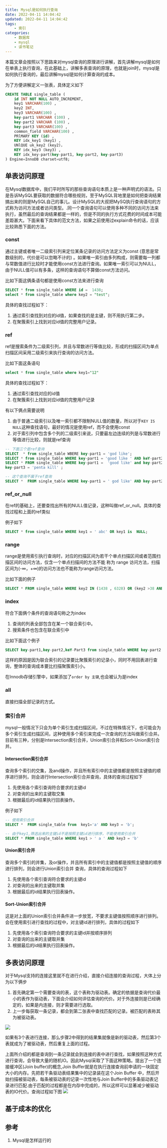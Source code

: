 ```yaml
---
title: Mysql是如何执行查询
date: 2022-04-11 14:04:42
updated: 2022-04-11 14:04:42
tags:
    - 索引
categories:
    - 数据库
    - mysql
    - 读书笔记
---
```

本篇文章会按照以下思路来对mysql查询的原理进行讲解，首先讲解mysql是如何在单表上执行查询，在此基础上，讲解多表查询的原理，也就是join时，mysql是如何执行查询的，最后讲解mysql是如何计算查询的成本。

为了方便讲解定义一张表，具体定义如下

```sql
CREATE TABLE single_table ( 
    id INT NOT NULL AUTO_INCREMENT, 
    key1 VARCHAR(100) , 
    key2 INT, 
    key3 VARCHAR(100) , 
    key-part1 VARCHAR (100) , 
    key-part2 VARCHAR (100) , 
    key-part3 VARCHAR(100) , 
    common_field VARCHAR(100) , 
    PRlMARY KEY (id) , 
    KEY idx_key1 (key1) , 
    UNlQUE uk_key2 (key2)，
    KEY idx_key3 (key3) , 
    KEY idx_key-part(key-part1, key-part2, key-part3) 
) Engine=InnoDB charset=utf8;
```

## 单表访问原理

在Mysql数据库中，我们平时所写的那些查询语句本质上是一种声明式的语法。只是告诉MySQL要获取的数据符合哪些规则，至于MySQL背地里是如何把查询结果搞出来的则是MySQL自己的事儿。设计MySQL的大叔把MySQ执行查询语句的方式称为访问方法或者访问类型。.同一个查询语句可以使用多种不同的访问方法来执行，虽然最后的查询结果都是一样的，但是不同的执行方式花费的时间成本可能差距甚大。下面来看下具体的范文方法，如果之前使用过explain命令的话，应该比较熟悉下面的方法。

### const

通过主键或者唯一二级索引列来定位某条记录的访问方法定义为const (意思是常数级别的，代价是可以忽略不计的) 。如果唯一索引由多列构成，则需要每一列都与常数值进行比较时才能使用const方法进行查询。如果唯一索引可以为NULL，由于NULL值可以有多条，这样的查询语句不算做const方法访问。

比如下面这俩条语句都是使用const方法来进行查询

```sql
SELECT * from single_table WHERE id =  1438;
select * from single_table where key2 = "test";
```

具体的查找过程如下：

1. 通过索引查找到对应的id值，如果查找的是主键，则不用执行第二步。
2. 在聚簇索引上找到对应id值的完整用户记录。

### ref

ref是搜索条件为二级索引列，并且与常数进行等值比较，形成的扫描区间为单点扫描区间采用二级索引来执行查询的访问方法。

比如下面这条语句

```sql
select * from single_table where key1="12"
```

具体的查找过程如下：

1. 通过索引查找对应的id值
2. 在聚簇索引上找到对应id值的完整用户记录

有以下俩点需要说明

1. 由于普通二级索引以及唯一索引都不限制NULL值的数量，所以对于`KEY IS NULL`这种查找语句，最好的情况是使用ref，而不会使用const
2. 对于索引列中包含多个列的二级索引来说，只要最左边连续的列是与常数进行等值进行比较，则就是ref查询

```sql
-- 下面三个是ref查询
SELECT  * from single_table WBERE key-part1 = 'god like'; 
SELECT * from single_table WHERE key-part1 = 'good like ' AND keY-part2 = ' legendary'; 
SELECT * FROM single_table WHERE key-part1 =  'good like' and key-part2 = ' legendary' AND 
key-part3 = 'penta kill' ;

-- 这个查询不属于ref查询
SELECT *  FROM single_table WHERE key-part1 = ' god like' AND key-part2 > 'legendary';
```

### ref_or_null

在ref的基础上，还要查找出所有的NULL值记录，这种叫做ref_or_null。具体的查找过程和上面的ref类似

例子如下

```sql
SELECT * from single_table WHERE key1 = ' abc' OR key1 is  NULL;
```

### range

range是使用索引执行查询时，对应的扫描区间为若干个单点扫描区间或者范围扫描区间的访问方法，仅含一个单点扫描间的方法不能
称为 range 访问方法，扫描区间为(-∞，+∞)的访问方法也不能称为range访问方法。

比如下面的例子

```sql
SELECT * FROM single_table WHERE key2 IN (1438 , 6328) OR (key2 >38 AND key2 <79);
```

### index

符合下面俩个条件的查询语句称之为index

1. 查询的列表全部包含在某一个联合索引中。
2. 搜索条件也包含在联合索引中

比如下面这个例子

```sql
SELECT key-part1,key-part2,keY-Part3 from single_table WHERE key-part2 = 'abc';
```

这样的原因是因为联合索引的记录要比聚簇索引的记录小，同时不用回表进行查询，整体的查询成本要比扫描聚簇索引小。

在Innodb存储引擎中，如果添加了`order by 主键`,也会被认为是index

### all

直接扫描全部记录的方式。

### 索引合并

mysql一般情况下只会为单个索引生成扫描区间，不过在特殊情况下，也可能会为多个索引生成扫描区间，这种使用多个索引来完成一次查询的方法叫做索引合并。目前有三种，分别是Intersection索引合并，Union索引合并和Sort-Union索引合并。

#### Intersection索引合并

查询多个索引的交集，及and操作，并且所有索引中的主键值都是按照主键值的顺序进行排列，则会进行Intersection索引合并查询，具体的查询过程如下

1. 先使用各个索引查询符合要求的主键id
2. 对查询的出来的主键取交集
3. 根据最后的id结果执行回表操作。

例子如下

```sql
-- 使用索引合并
SELECT *  FROM single_table from  key1='a' AND key3 = 'b';

-- 由于key1,筛选出来的主键id不是按照主键id进行排序，不能使用索引合并
SELECT * FROM single_table WHERE key1 > ' a ' AND key3 = 'b'
```

#### Union索引合并

查询多个索引的并集，及or操作，并且所有索引中的主键值都是按照主键值的顺序进行排列，则会进行Union索引合并 查询，具体的查询过程如下

1. 先使用各个索引查询符合要求的主键id
2. 对查询的出来的主键取并集
3. 根据最后的id结果执行回表操作。

#### Sort-Union索引合并

这是对上面的Union索引合并条件进一步放宽，不要求主键值按照顺序进行排列。会在使用索引进行查找的过程中，对主键id进行排列，具体的过程如下

1. 先使用各个索引查询符合要求的主键id并按顺序排列
2. 对查询的出来的主键取并集
3. 根据最后的id结果执行回表操作。

## 多表访问原理

对于Mysql支持的连接这里就不在进行介绍，直接介绍连接的查询过程，大体上分为以下俩步

1. 首先确定第一个需要查询的表，这个表称为驱动表。确定的依据是查询代价最小的表作为驱动表，下面会介绍如何评估查询的代价。对于外连接则是已经确定的，如果是内连接，则才需要进行选取。
2. 上一步每获取一条记录，都会到第二张表中查找匹配的记录。被匹配的表称其为被驱动表。

![](https://raw.githubusercontent.com/fengxiu/img/master/20220408150150.png)

如果有3个表进行连接，那么步骤2中得到的结果集就像是新的驱动表，然后第3个表就成为了被驱动表，然后重复上面的过程。

上面所介绍的都是查询到一条记录就会到连接的表中进行查找，如果按照这种方式进行查询，会导致大量的随机IO。因此Mysql采取了下面这种策略。提出了一个连接缓冲区(Join buffer)的概念,Join Buffer就是在执行连接查询前申请的一块固定大小的内存。先把若干条驱动表结果集中的记录装在这个Join Buffer 中，然后开始扫描被驱动表，每条被驱动表的记录一次性地与Join Buffer中的多条驱动表记录进行匹配.由于匹配的过程都是在内存中完成的，所以这样可以显著减少被驱动表的IO代价。查询过程如下图
![](https://raw.githubusercontent.com/fengxiu/img/master/20220411202223.png)

## 基于成本的优化

## 参考

1. Mysql是怎样运行的
